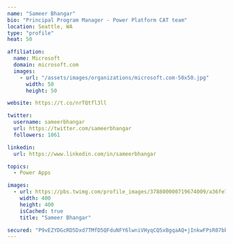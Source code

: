 ```yaml
---
name: "Sameer Bhangar"
bio: "Principal Program Manager - Power Platform CAT team"
location: Seattle, WA
type: "profile"
heat: 50

affiliation:
  name: Microsoft
  domain: microsoft.com
  images:
    - url: "/assets/images/organizations/microsoft.com-50x50.jpg"
      width: 50
      height: 50

website: https://t.co/nrTQtfl3ll

twitter:
  username: sameerbhangar
  url: https://twitter.com/sameerbhangar
  followers: 1061

linkedin:
  url: https://www.linkedin.com/in/sameerbhangar

topics:
  - Power Apps

images:
  - url: https://pbs.twimg.com/profile_images/378800000719674009/a36fe7ddfab1778b76e5793772e43798_400x400.jpeg
    width: 400
    height: 400
    isCached: true
    title: "Sameer Bhangar"

secured: "P9vEZYDGcRD5Dxd7TMfD5QFduNFY6lwniVHyqCQ5xBgqaAQ+jInkwFPsR07bbIlKbjGtEzS08kwYEGnZxfcIipVU1yHEKkbAChNtjGunwHRHaraMjGH+B0sDXwavLmeuXLuR31PD6+fcCuxPNHB3tsmVRy28V+oNQCwt4NMuAz2Gb5GmcgZEOZXpe8G+t8pIXkvrlM5LmspKn3aL5U1mwKCyTJxaWDZb9jiveU9VS1RiVBspb3QCl881PxsgsW8hxkHxpGPDoZ/nQLsbYbDISQQrtN6GNIci1Sd35shGyV+2lkGtpoB/AlYxH4t07VBQ0lyrwuokUzthAFclsjqLxn9b6hu/jeO7CKYF/C6BHzppCCmNXDmlNUS6B0C6QPY4giVx0/i1p9NykclLvbkUP+B2tU8UqGQ5b3JUD1Tf9I8=;MMNoOUIatCs3ZOmmqhLiFw=="
---
```


